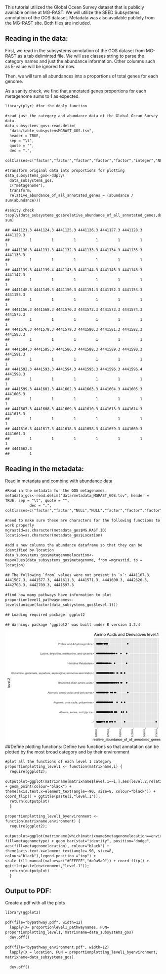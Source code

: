 This tutorial utilized the Global Ocean Survey dataset that is publicly
available online at MG-RAST. We will utilize the SEED Subsystems
annotation of the GOS dataset. Metadata was also available publicly from
the MG-RAST site. Both files are included.

Reading in the data:
--------------------

First, we read in the subsystems annotation of the GOS dataset from
MG-RAST as a tab deliminted file. We will use classes string to parse
the category names and just the abundance information. Other columns
such as E-value will be ignored for now.

Then, we will turn all abundances into a proportions of total genes for
each genome.

As a sanity check, we find that annotated genes proportions for each
metagenome sums to 1 as expected.

    library(plyr) #for the ddply function

    #read just the category and abundance data of the Global Ocean Survey data.
    data_subsystems_gos<-read.delim(
      "data/table_subsystemsMGRAST_GOS.tsv", 
      header = TRUE, 
      sep = "\t", 
      quote = "", 
      dec = ".", 
      colClasses=c("factor","factor","factor","factor","factor","integer","NULL","NULL","NULL","NULL","NULL"))
      
    #transform original data into proportions for plotting
    data_subsystems_gos<-ddply(
      data_subsystems_gos, 
      c("metagenome"), 
      transform, 
      relative_abundance_of_all_annotated_genes = (abundance / sum(abundance)))

    #sanity check
    tapply(data_subsystems_gos$relative_abundance_of_all_annotated_genes,data_subsystems_gos$metagenome, sum)

    ## 4441121.3 4441124.3 4441125.3 4441126.3 4441127.3 4441128.3 4441129.3 
    ##         1         1         1         1         1         1         1 
    ## 4441130.3 4441131.3 4441132.3 4441133.3 4441134.3 4441135.3 4441136.3 
    ##         1         1         1         1         1         1         1 
    ## 4441139.3 4441139.4 4441143.3 4441144.3 4441145.3 4441146.3 4441147.3 
    ##         1         1         1         1         1         1         1 
    ## 4441148.3 4441149.3 4441150.3 4441151.3 4441152.3 4441153.3 4441155.3 
    ##         1         1         1         1         1         1         1 
    ## 4441156.3 4441568.3 4441570.3 4441572.3 4441573.3 4441574.3 4441575.3 
    ##         1         1         1         1         1         1         1 
    ## 4441576.3 4441578.3 4441579.3 4441580.3 4441581.3 4441582.3 4441583.3 
    ##         1         1         1         1         1         1         1 
    ## 4441584.3 4441585.3 4441586.3 4441588.3 4441589.3 4441590.3 4441591.3 
    ##         1         1         1         1         1         1         1 
    ## 4441592.3 4441593.3 4441594.3 4441595.3 4441596.3 4441596.4 4441598.3 
    ##         1         1         1         1         1         1         1 
    ## 4441599.3 4441601.3 4441602.3 4441603.3 4441604.3 4441605.3 4441606.3 
    ##         1         1         1         1         1         1         1 
    ## 4441607.3 4441608.3 4441609.3 4441610.3 4441613.3 4441614.3 4441615.3 
    ##         1         1         1         1         1         1         1 
    ## 4441616.3 4441617.3 4441618.3 4441658.3 4441659.3 4441660.3 4441661.3 
    ##         1         1         1         1         1         1         1 
    ## 4441662.3 
    ##         1

Reading in the metadata:
------------------------

Read in metadata and combine with abundance data

    #Read in the metadata for the GOS metagenomes
    metadata_gos<-read.delim("data/metadata_MGRAST_GOS.tsv", header = TRUE, sep = "\t", quote = "",
               dec = ".", colClasses=c("factor","factor","NULL","NULL","factor","factor","factor","factor","factor","NULL","factor","factor"))

    #need to make sure these are characters for the following functions to work properly
    mgrastid=as.character(metadata_gos$MG.RAST.ID)
    location=as.character(metadata_gos$Location)

    #add a new columns the abundance dataframe so that they can be identified by location 
    data_subsystems_gos$metagenomelocation<-mapvalues(data_subsystems_gos$metagenome, from =mgrastid, to = location)   

    ## The following `from` values were not present in `x`: 4441167.3, 4441587.3, 4441577.3, 4441611.3, 4441571.3, 4441600.3, 4442626.3, 4442708.3, 4442709.3, 4441597.3

    #find how many pathways have information to plot
    proportionlevel1_pathwaynames<-levels(unique(factor(data_subsystems_gos$level.1))) 

    ## Loading required package: ggplot2

    ## Warning: package 'ggplot2' was built under R version 3.2.4

![](metagenome_plotting_R_demo_files/figure-markdown_strict/unnamed-chunk-3-1.png)<!-- -->
\#\#Define plotting functions: Define two functions so that annotation
can be plotted by the most broad category and by their environment

    #plot all the functions of each level 1 category
    proportionplotting_level1 <- function(matrixname,i) {
      require(ggplot2); 
      outputplot=ggplot(matrixname[matrixname$level.1==i,],aes(level.2,relative_abundance_of_all_annotated_genes)) + geom_point(colour="black") + theme(axis.text.x=element_text(angle=-90, size=8, colour="black")) + coord_flip() + ggtitle(paste(i,"level.1")); 
      return(outputplot)
      }

    proportionplotting_level1_byenvironment <- function(matrixname,environment) {
      require(ggplot2); 
      outputplot=ggplot(matrixname[which(matrixname$metagenomelocation==environment),],aes(level.1,relative_abundance_of_all_annotated_genes), fill=metagenometype) + geom_bar(stat="identity", position="dodge", aes(fill=metagenomelocation), colour="black") + theme(axis.text.x=element_text(angle=-90, size=8, colour="black"),legend.position ="top") + scale_fill_manual(values=c("#FFFFFF","#a9a9a9")) + coord_flip() + ggtitle(paste(environment,"level.1")); 
      return(outputplot)
      }

Output to PDF:
--------------

Create a pdf with all the plots

    library(ggplot2)

    pdf(file="bypathway.pdf", width=12) 
      lapply(X= proportionlevel1_pathwaynames, FUN= proportionplotting_level1, matrixname=data_subsystems_gos)
      dev.off()
      
    pdf(file="bypathway_environment.pdf", width=12) 
      lapply(X = location, FUN = proportionplotting_level1_byenvironment, matrixname=data_subsystems_gos)

      dev.off()

